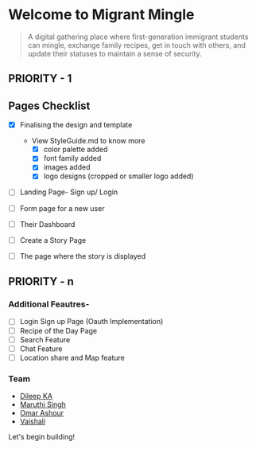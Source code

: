 # Welcome to Migrant Mingle
> A digital gathering place where first-generation immigrant students can mingle, exchange family recipes, get in touch with others, and update their statuses to maintain a sense of security.

<!-- 

STILL OPEN
### Project name suggestions-
- CulturalCrossroads: Where cultures meet, mingle, and thrive.
- TraditionTies: Tying traditions, bonding hearts.
- FusionFellowship: Fusing cultures, fostering fellowship.
- UnityMingle: Mingle in unity, bond in diversity.
- CrossCulturalLink: Linking cultures, forging connections
- MigrantMingle: A digital gathering place where first-generation immigrant students can mingle 

-->

## PRIORITY - 1 
## Pages Checklist
- [x] Finalising the design and template
   + View StyleGuide.md to know more
      - [x] color palette added
      - [x] font family added
      - [x] images added
      - [x] logo designs (cropped or smaller logo added)
- [ ] Landing Page- Sign up/ Login
- [ ] Form page for a new user
- [ ] Their Dashboard 
- [ ] Create a Story Page 
- [ ] The page where the story is displayed


## PRIORITY - n
### Additional Feautres-
- [ ] Login Sign up Page (Oauth Implementation)
- [ ] Recipe of the Day Page
- [ ] Search Feature 
- [ ] Chat Feature 
- [ ] Location share and Map feature 

### Team 
- [Dileep KA](https://www.github.com/Dileep2608)
- [Maruthi Singh](https://github.com/MaruthiSingh)
- [Omar Ashour](https://www.github.com/o-ashour)
- [Vaishali](https://www.github.com/arcVaishali)


Let's begin building! 

